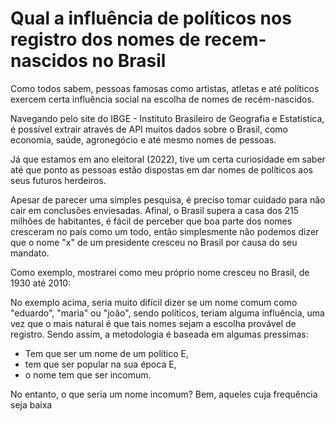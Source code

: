 # Qual a influência de políticos nos registro dos nomes de recem-nascidos no Brasil

Como todos sabem, pessoas famosas como artistas, atletas e até políticos exercem certa influência social
na escolha de nomes de recém-nascidos.

Navegando pelo site do IBGE - Instituto Brasileiro de Geografia e Estatística, é possível extrair através
de API muitos dados sobre o Brasil, como economia, saúde, agronegócio e até mesmo nomes de pessoas.

Já que estamos em ano eleitoral (2022), tive um certa curiosidade em saber até que ponto as pessoas estão
dispostas em dar nomes de políticos aos seus futuros herdeiros.

Apesar de parecer uma simples pesquisa, é preciso tomar cuidado para não cair em conclusões enviesadas. Afinal,
o Brasil supera a casa dos 215 milhões de habitantes, é fácil de perceber que boa parte dos nomes cresceram
no país como um todo, então simplesmente não podemos dizer que o nome "x" de um presidente cresceu no Brasil
por causa do seu mandato.

Como exemplo, mostrarei como meu próprio nome cresceu no Brasil, de 1930 até 2010:




No exemplo acima, seria muito difícil dizer se um nome comum como "eduardo", "maria" ou "joão", sendo políticos,
teriam alguma influência, uma vez que o mais natural é que tais nomes sejam a escolha provável de registro.
Sendo assim, a metodologia é baseada em algumas pressimas:

* Tem que ser um nome de um político E,
* tem que ser popular na sua época E,
* o nome tem que ser incomum.

No entanto, o que seria um nome incomum? Bem, aqueles cuja frequência seja baixa
